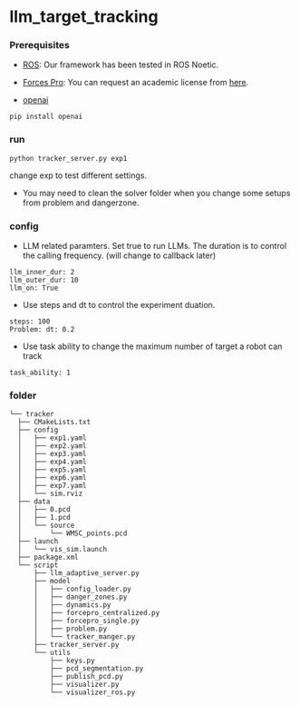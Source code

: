 # llm_target_tracking


### Prerequisites

- [ROS](https://wiki.ros.org/ROS/Installation): Our framework has been tested in ROS Noetic.

- [Forces Pro](https://www.embotech.com/products/forcespro/overview/): You can request an academic license from [here](https://www.embotech.com/products/forcespro/licensing/).

- [openai](https://platform.openai.com/docs/overview)


```
pip install openai
```


### run 

```
python tracker_server.py exp1
```
change exp to test different settings.

- You may need to clean the solver folder when you change some setups from problem and dangerzone.



### config

- LLM related paramters. Set true to run LLMs. The duration is to control the calling frequency. (will change to callback later)

```
llm_inner_dur: 2
llm_outer_dur: 10
llm_on: True
```

- Use steps and dt to control the experiment duation.
```
steps: 100
Problem: dt: 0.2
```

- Use task ability to change the maximum number of target a robot can track
```
task_ability: 1
```




### folder

```
└── tracker
  ├── CMakeLists.txt
  ├── config
  │   ├── exp1.yaml
  │   ├── exp2.yaml
  │   ├── exp3.yaml
  │   ├── exp4.yaml
  │   ├── exp5.yaml
  │   ├── exp6.yaml
  │   ├── exp7.yaml
  │   └── sim.rviz
  ├── data
  │   ├── 0.pcd
  │   ├── 1.pcd
  │   └── source
  │       └── WMSC_points.pcd
  ├── launch
  │   └── vis_sim.launch
  ├── package.xml
  └── script
      ├── llm_adaptive_server.py
      ├── model
      │   ├── config_loader.py
      │   ├── danger_zones.py
      │   ├── dynamics.py
      │   ├── forcepro_centralized.py
      │   ├── forcepro_single.py
      │   ├── problem.py
      │   └── tracker_manger.py
      ├── tracker_server.py
      └── utils
          ├── keys.py
          ├── pcd_segmentation.py
          ├── publish_pcd.py
          ├── visualizer.py
          └── visualizer_ros.py
```

